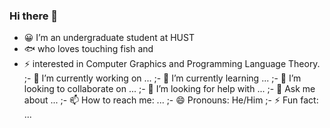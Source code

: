 ### Hi there 👋


- 😀 I’m an undergraduate student at HUST
- 🐟 who loves touching fish and  
- ⚡ interested in Computer Graphics and Programming Language Theory.
;- 🔭 I’m currently working on ...
;- 🌱 I’m currently learning ...
;- 👯 I’m looking to collaborate on ...
;- 🤔 I’m looking for help with ...
;- 💬 Ask me about ...
;- 📫 How to reach me: ...
;- 😄 Pronouns: He/Him
;- ⚡ Fun fact: ...

